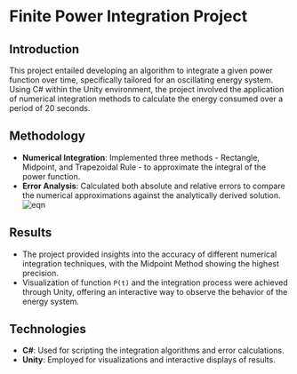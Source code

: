 # Finite Power Integration Project

## Introduction
This project entailed developing an algorithm to integrate a given power function over time, specifically tailored for an oscillating energy system. Using C# within the Unity environment, the project involved the application of numerical integration methods to calculate the energy consumed over a period of 20 seconds.

## Methodology
- **Numerical Integration**: Implemented three methods - Rectangle, Midpoint, and Trapezoidal Rule - to approximate the integral of the power function.
- **Error Analysis**: Calculated both absolute and relative errors to compare the numerical approximations against the analytically derived solution.
![eqn](./assets/images/UML.png)


## Results
- The project provided insights into the accuracy of different numerical integration techniques, with the Midpoint Method showing the highest precision.
- Visualization of function `P(t)` and the integration process were achieved through Unity, offering an interactive way to observe the behavior of the energy system.

## Technologies
- **C#**: Used for scripting the integration algorithms and error calculations.
- **Unity**: Employed for visualizations and interactive displays of results.
